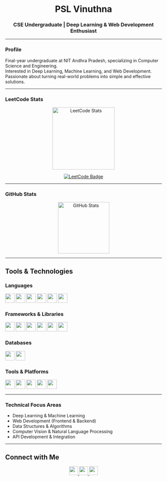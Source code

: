 <h1 align="center">PSL Vinuthna</h1>
<h3 align="center">CSE Undergraduate | Deep Learning & Web Development Enthusiast</h3>

---

### **Profile**
Final-year undergraduate at NIT Andhra Pradesh, specializing in Computer Science and Engineering.<br>
Interested in Deep Learning, Machine Learning, and Web Development.<br>
Passionate about turning real-world problems into simple and effective solutions.

---

### **LeetCode Stats**
<p align="center">
  <a href="https://leetcode.com/pslv2731/">
    <img src="https://leetcard.jacoblin.cool/pslv2731?theme=dark&font=Baloo&ext=contest" alt="LeetCode Stats" height="200"/>
  </a>
</p>

<p align="center">
  <a href="https://leetcode.com/pslv2731/">
    <img src="https://img.shields.io/badge/LeetCode-Profile-orange?style=for-the-badge&logo=leetcode&logoColor=white" alt="LeetCode Badge"/>
  </a>
</p>

---

### **GitHub Stats**
<p align="center">
  <img src="https://github-readme-stats.vercel.app/api?username=Vinuthna-Pesara&show_icons=true&theme=tokyonight" alt="GitHub Stats" height="165"/>
</p>

---

## **Tools & Technologies**

### **Languages**
<p>
  <img src="https://skillicons.dev/icons?i=python" height="30" />
  <img src="https://skillicons.dev/icons?i=java" height="30" />
  <img src="https://skillicons.dev/icons?i=c" height="30" />
  <img src="https://skillicons.dev/icons?i=cpp" height="30" />
  <img src="https://skillicons.dev/icons?i=js" height="30" />
  <img src="https://skillicons.dev/icons?i=css" height="30" />
</p>

### **Frameworks & Libraries**
<p>
  <img src="https://skillicons.dev/icons?i=tensorflow" height="30" />
  <img src="https://skillicons.dev/icons?i=pytorch" height="30" />
  <img src="https://img.shields.io/badge/Numpy-013243?style=for-the-badge&logo=numpy&logoColor=white" height="30"/>
  <img src="https://img.shields.io/badge/Pandas-150458?style=for-the-badge&logo=pandas&logoColor=white" height="30"/>
  <img src="https://skillicons.dev/icons?i=react" height="30" />
  <img src="https://skillicons.dev/icons?i=nodejs" height="30" />
</p>

### **Databases**
<p>
  <img src="https://skillicons.dev/icons?i=mysql" height="30" />
  <img src="https://skillicons.dev/icons?i=mongodb" height="30" />
</p>

### **Tools & Platforms**
<p>
  <img src="https://skillicons.dev/icons?i=git" height="30" />
  <img src="https://skillicons.dev/icons?i=docker" height="30" />
  <img src="https://img.shields.io/badge/Jupyter-F37626?style=for-the-badge&logo=jupyter&logoColor=white" height="30"/>
  <img src="https://skillicons.dev/icons?i=vscode" height="30" />
  <img src="https://skillicons.dev/icons?i=linux" height="30" />
</p>


---

### **Technical Focus Areas**
- Deep Learning & Machine Learning  
- Web Development (Frontend & Backend)
- Data Structures & Algorithms  
- Computer Vision & Natural Language Processing
- API Development & Integration 

---

## **Connect with Me**
<p align="center">
  <a href="https://github.com/Vinuthna-Pesara">
    <img src="https://img.shields.io/badge/GitHub-100000?style=for-the-badge&logo=github&logoColor=white" height="28" />
  </a>
  <a href="https://www.linkedin.com/in/pesara-sri-lakshmi-vinuthna-106976290">
    <img src="https://img.shields.io/badge/LinkedIn-0A66C2?style=for-the-badge&logo=linkedin&logoColor=white" height="28" />
  </a>
  <a href="mailto:pslv2731@gmail.com">
    <img src="https://img.shields.io/badge/Email-D14836?style=for-the-badge&logo=gmail&logoColor=white" height="28" />
  </a>
</p>


<!--
**Vinuthna-Pesara/Vinuthna-Pesara** is a ✨ _special_ ✨ repository because its `README.md` (this file) appears on your GitHub profile.

Here are some ideas to get you started:

- 🔭 I’m currently working on ...
- 🌱 I’m currently learning ...
- 👯 I’m looking to collaborate on ...
- 🤔 I’m looking for help with ...
- 💬 Ask me about ...
- 📫 How to reach me: ...
- 😄 Pronouns: ...
- ⚡ Fun fact: ...
-->
